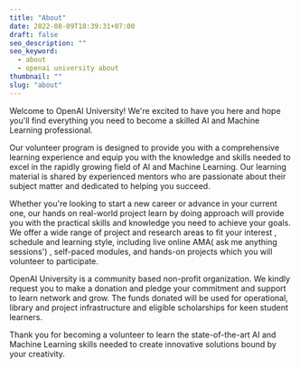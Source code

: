 ```yaml
---
title: "About"
date: 2022-08-09T18:39:31+07:00
draft: false
seo_description: ""
seo_keyword:
  - about
  - openai university about
thumbnail: ""
slug: "about"
---
```


Welcome to OpenAI University! We're excited to have you here and hope you'll find everything you need to become a skilled AI and Machine Learning professional. 

Our volunteer program is designed to provide you with a comprehensive learning experience and equip you with the knowledge and skills needed to excel in the rapidly growing field of AI and Machine Learning. Our learning material is shared by experienced mentors who are passionate about their subject matter and dedicated to helping you succeed. 

Whether you're looking to start a new career or advance in your current one, our hands on real-world project learn by doing approach will provide you with the practical skills and knowledge you need to achieve your goals. We offer a wide range of project and research areas to fit your  interest , schedule and learning style, including live online AMA( ask me anything sessions') , self-paced modules, and hands-on projects which you will volunteer to participate. 

OpenAI University is a community based non-profit organization. We kindly request you to make a donation and pledge your commitment and support to learn network and grow. The funds donated will be used for operational, library and project infrastructure and eligible scholarships for keen student learners. 

Thank you for becoming a volunteer to learn the state-of-the-art AI and Machine Learning skills needed to create innovative solutions bound by your creativity. 

 

 